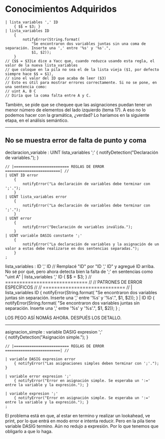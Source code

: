 # Conocimientos Adquiridos

    | lista_variables ',' ID
        { $$ = $3; }
    | lista_variables ID
        {
            notifyError(String.format(
                "Se encontraron dos variables juntas sin una coma de separación. Inserte una ',' entre '%s' y '%s'.",
                $1, $2));
        }
    // {$$ = $3}Le dice a Yacc que, cuando reduzca usando esta regla, el valor de la nueva lista_variables
    // que coloque en la pila no sea el de la lista vieja ($1, por defecto siempre hace $$ = $1),
    // sino el valor del ID que acaba de leer ($3)
    // Esto es útil para mostrar errores correctamente. Si no se pone, en una sentencia como:
    // uint A, B C
    // Diría que la coma falta entre A y C.

También, se pide que se chequee que las asignaciones puedan tener un menor número de elementos del lado izquierdo (tema 17). A eso no lo podemos hacer con la gramática, ¿verdad? Lo haríamos en la siguiente etapa, en el análisis semántico.

---

## No se muestra error de falta de punto y coma

declaracion_variable
: UINT lista_variables ';'
{ notifyDetection("Declaración de variables."); }

    // |========================= REGLAS DE ERROR =========================| //
    | UINT ID error
        {
            notifyError("La declaración de variables debe terminar con ';'.");
        }
    | UINT lista_variables error
        {
            notifyError("La declaración de variables debe terminar con ';'.");
        }
    | UINT error
        {
            notifyError("Declaración de variables inválida.");
        }
    | UINT variable DASIG constante ';'
        {
            notifyError("La declaración de variables y la asignación de un valor a estas debe realizarse en dos sentencias separadas.");
        }
    ;

lista_variables
: ID ',' ID // Remplacé "ID" por "ID ',' ID" y agregué ID arriba. No sé por qué, pero ahora detecta bien la falta de ';' en sentencias como "uint A"
| lista_variables ',' ID
{ $$ = $3; }
// ============================= //
// PATRONES DE ERROR ESPECÍFICOS //
// ============================= //
| lista_variables ID
{
notifyError(String.format(
"Se encontraron dos variables juntas sin separación. Inserte una ',' entre '%s' y '%s'.",
$1, $2));
}
| ID ID
{
notifyError(String.format(
"Se encontraron dos variables juntas sin separación. Inserte una ',' entre '%s' y '%s'.",
$1, $2));
}
;

LOS PEGO ASÍ NOMÁS AHORA. DESPUÉS LOS DETALLO.

---

asignacion_simple
: variable DASIG expresion ';'  
 { notifyDetection("Asignación simple."); }

    // |========================= REGLAS DE ERROR =========================| //

    | variable DASIG expresion error
        { notifyError("Las asignaciones simples deben terminar con ';'."); }

    | variable error expresion ';'
        { notifyError("Error en asignación simple. Se esperaba un ':=' entre la variable y la expresión."); }

    | variable expresion ';'
        { notifyError("Error en asignación simple. Se esperaba un ':=' entre la variable y la expresión."); }
    ;

El problema está en que, al estar en termino y realizar un lookahead, ve print, por lo que entrá en modo error e intenta reducir. Pero en la pila tiene variable DASIG termino. Aún no redujo a expresión. Por lo que tenemos que obligarlo a que lo haga.
